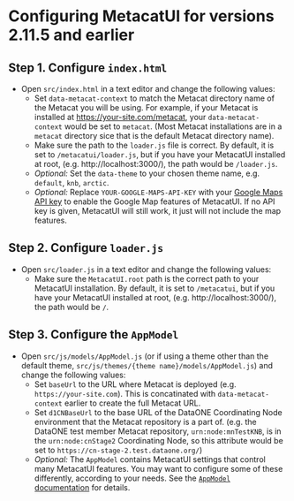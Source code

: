 # Configuring MetacatUI for versions 2.11.5 and earlier

## Step 1. Configure `index.html`

- Open `src/index.html` in a text editor and change the following values:
  - Set `data-metacat-context` to match the Metacat directory name of the Metacat you will be using.
    For example, if your Metacat is installed at https://your-site.com/metacat, your `data-metacat-context` would be set to `metacat`. (Most Metacat installations are in a `metacat` directory sice that is the default Metacat directory name).
  - Make sure the path to the `loader.js` file is correct. By default, it is set to `/metacatui/loader.js`, but if you have your MetacatUI installed at root, (e.g. http://localhost:3000/), the path would be `/loader.js`.
  - _Optional:_ Set the `data-theme` to your chosen theme name, e.g. `default`, `knb`, `arctic`.
  - _Optional:_ Replace `YOUR-GOOGLE-MAPS-API-KEY` with your [Google Maps API key](https://developers.google.com/maps/documentation/javascript/get-api-key) to enable the Google Map features of MetacatUI. If no API key is given, MetacatUI will still work, it just will not include the map features.

## Step 2. Configure `loader.js`

- Open `src/loader.js` in a text editor and change the following values:
  - Make sure the `MetacatUI.root` path is the correct path to your MetacatUI installation. By default, it is set to `/metacatui`, but if you have your MetacatUI installed at root, (e.g. http://localhost:3000/), the path would be `/`.

## Step 3. Configure the `AppModel`

- Open `src/js/models/AppModel.js` (or if using a theme other than the default theme, `src/js/themes/{theme name}/models/AppModel.js`) and change the following values:
  - Set `baseUrl` to the URL where Metacat is deployed (e.g. `https://your-site.com`). This is concatinated with `data-metacat-context` earlier to create the full Metacat URL.
  - Set `d1CNBaseUrl` to the base URL of the DataONE Coordinating Node environment that the Metacat repository is a part of. (e.g. the DataONE test member Metacat repository, `urn:node:mnTestKNB`, is in the `urn:node:cnStage2` Coordinating Node, so this attribute would be set to `https://cn-stage-2.test.dataone.org/`)
  - _Optional:_ The `AppModel` contains MetacatUI settings that control many MetacatUI features. You may want to configure some of these differently, according to your needs. See the [`AppModel` documentation](https://nceas.github.io/metacatui/docs/AppModel.html#defaults) for details.
